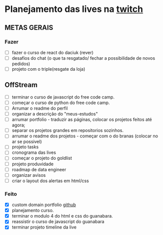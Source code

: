 # Planejamento das lives na [twitch](https://www.twitch.tv/jkoizumii)

## METAS GERAIS
### Fazer
- [ ] fazer o curso de react do daciuk (rever)
- [ ] desafios do chat (o que ta resgatado/ fechar a possibilidade de novos pedidos)
- [ ] projeto com o triple(resgate da loja) 

## OffStream

- [ ] terminar o curso de javascript do free code camp.
- [ ] começar o curso de python do free code camp.
- [ ] Arrumar o readme do perfil
- [ ] organizar a descrição do "meus-estudos"
- [ ] arrumar portfolio - traduzir as páginas, colocar os projetos feitos até agora;
- [ ] separar os projetos grandes em repositorios sozinhos.
- [ ] arrumar o readme dos projetos - começar com o do branas (colocar no ar se possivel)
- [ ] projeto tasks
- [ ] cronograma das lives
- [ ] começar o projeto do goldlist
- [ ] projeto produvidade
- [ ] roadmap de data engineer
- [ ] organizar avisos
- [ ] criar o layout dos alertas em html/css

### Feito

- [x] custom domain portfolio [github](https://docs.github.com/pt/pages/configuring-a-custom-domain-for-your-github-pages-site/about-custom-domains-and-github-pages#using-an-apex-domain-for-your-github-pages-site)
- [x] planejamento curso.
- [x] terminar o modulo 4 do html e css do guanabara.
- [x] reassistir o curso de javascript do guanabara
- [x] terminar projeto timeline da live
